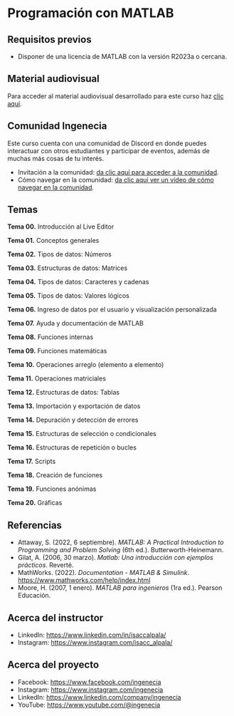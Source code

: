 # Programación con MATLAB

## Requisitos previos
- Disponer de una licencia de MATLAB con la versión R2023a o cercana.

## Material audiovisual
Para acceder al material audiovisual desarrollado para este curso haz [clic aquí](https://www.udemy.com/course/matlab-para-ingenierias-y-ciencias).

## Comunidad Ingenecia
Este curso cuenta con una comunidad de Discord en donde puedes interactuar con otros estudiantes y participar de eventos, además de muchas más cosas de tu interés.
- Invitación a la comunidad: [da clic aquí para acceder a la comunidad](https://discord.gg/V6MedeXDkA).
- Cómo navegar en la comunidad: [da clic aquí ver un vídeo de cómo navegar en la comunidad](https://youtu.be/ZYpAUpxArV0).

## Temas
**Tema 00.** Introducción al Live Editor

**Tema 01.** Conceptos generales

**Tema 02.** Tipos de datos: Números

**Tema 03.** Estructuras de datos: Matrices

**Tema 04.** Tipos de datos: Caracteres y cadenas

**Tema 05.** Tipos de datos: Valores lógicos

**Tema 06.** Ingreso de datos por el usuario y visualización personalizada

**Tema 07.** Ayuda y documentación de MATLAB

**Tema 08.** Funciones internas

**Tema 09.** Funciones matemáticas

**Tema 10.** Operaciones arreglo (elemento a elemento)

**Tema 11.** Operaciones matriciales

**Tema 12.** Estructuras de datos: Tablas

**Tema 13.** Importación y exportación de datos

**Tema 14.** Depuración y detección de errores

**Tema 15.** Estructuras de selección o condicionales

**Tema 16.** Estructuras de repetición o bucles

**Tema 17.** Scripts

**Tema 18.** Creación de funciones

**Tema 19.** Funciones anónimas

**Tema 20.** Gráficas

## Referencias
- Attaway, S. (2022, 6 septiembre). *MATLAB: A Practical Introduction to Programming and Problem Solving* (6th ed.). Butterworth-Heinemann.
- Gilat, A. (2006, 30 marzo). *Matlab: Una introducción con ejemplos prácticos*. Reverté.
- MathWorks. (2022). *Documentation - MATLAB & Simulink*. https://www.mathworks.com/help/index.html
- Moore, H. (2007, 1 enero). *MATLAB para ingenieros* (1ra ed.). Pearson Educación.

## Acerca del instructor
- LinkedIn: https://www.linkedin.com/in/isaccalpala/
- Instagram: https://www.instagram.com/isacc_alpala/

## Acerca del proyecto
- Facebook: https://www.facebook.com/ingenecia
- Instagram: https://www.instagram.com/ingenecia
- LinkedIn: https://www.linkedin.com/company/ingenecia
- YouTube: https://www.youtube.com/@ingenecia
